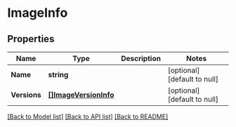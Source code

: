 # ImageInfo

## Properties
Name | Type | Description | Notes
------------ | ------------- | ------------- | -------------
**Name** | **string** |  | [optional] [default to null]
**Versions** | [**[]ImageVersionInfo**](ImageVersionInfo.md) |  | [optional] [default to null]

[[Back to Model list]](../README.md#documentation-for-models) [[Back to API list]](../README.md#documentation-for-api-endpoints) [[Back to README]](../README.md)

